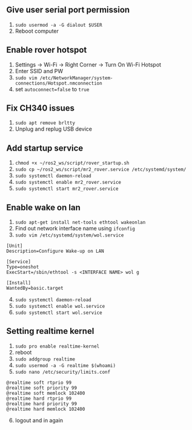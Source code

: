 ## Give user serial port permission

[](https://askubuntu.com/questions/58119/changing-permissions-on-serial-port)

1. `sudo usermod -a -G dialout $USER`
2. Reboot computer

## Enable rover hotspot

[](https://askubuntu.com/questions/500370/setting-up-wireless-hotspot-to-be-on-at-boot)

1. Settings → Wi-Fi → Right Corner → Turn On Wi-Fi Hotspot
2. Enter SSID and PW
3. `sudo vim /etc/NetworkManager/system-connections/Hotspot.nmconnection`
4. set `autoconnect=false` to `true`

## Fix CH340 issues

[](https://askubuntu.com/questions/1403705/dev-ttyusb0-not-present-in-ubuntu-22-04)

1. `sudo apt remove brltty`
2. Unplug and replug USB device

## Add startup service

1. `chmod +x ~/ros2_ws/script/rover_startup.sh`
2. `sudo cp ~/ros2_ws/script/mr2_rover.service /etc/systemd/system/`
3. `sudo systemctl daemon-reload`
4. `sudo systemctl enable mr2_rover.service`
5. `sudo systemctl start mr2_rover.service`

## Enable wake on lan

[](https://devdebin.tistory.com/343)

1. `sudo apt-get install net-tools ethtool wakeonlan`
2. Find out network interface name using `ifconfig`
3. `sudo vim /etc/systemd/system/wol.service`
```
[Unit]
Description=Configure Wake-up on LAN

[Service]
Type=oneshot
ExecStart=/sbin/ethtool -s <INTERFACE NAME> wol g

[Install]
WantedBy=basic.target
```
4. `sudo systemctl daemon-reload`
5. `sudo systemctl enable wol.service`
6. `sudo systemctl start wol.service`

## Setting realtime kernel
1. `sudo pro enable realtime-kernel`
2. reboot
3. `sudo addgroup realtime`
4. `sudo usermod -a -G realtime $(whoami)`
5. `sudo nano /etc/security/limits.conf`
```
@realtime soft rtprio 99
@realtime soft priority 99
@realtime soft memlock 102400
@realtime hard rtprio 99
@realtime hard priority 99
@realtime hard memlock 102400
```
6. logout and in again
